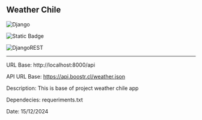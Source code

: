 Weather Chile 
----------------

![Django](https://img.shields.io/badge/django-%23092E20.svg?style=for-the-badge&logo=django&logoColor=white)

![Static Badge](https://img.shields.io/badge/python-3670A0?style=for-the-badge&logo=python&logoColor=ffdd54)

![DjangoREST](https://img.shields.io/badge/DJANGO-REST-ff1709?style=for-the-badge&logo=django&logoColor=white&color=ff1709&labelColor=gray)

---------------

URL Base: http://localhost:8000/api


API URL Base: https://api.boostr.cl/weather.json


Description: This is base of project weather chile app


Dependecies: requeriments.txt


Date: 15/12/2024